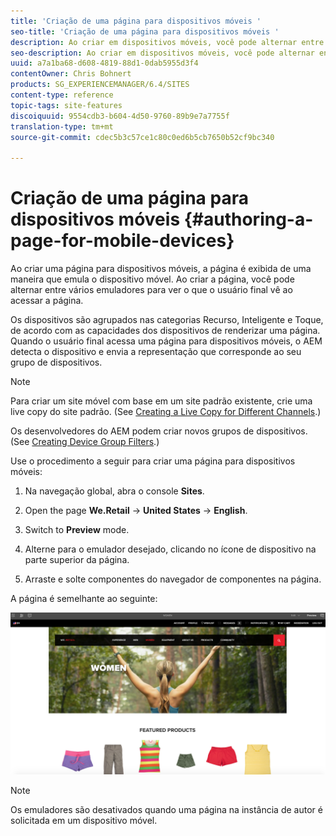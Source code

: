 ```yaml
---
title: 'Criação de uma página para dispositivos móveis '
seo-title: 'Criação de uma página para dispositivos móveis '
description: Ao criar em dispositivos móveis, você pode alternar entre vários emuladores para ver o que o usuário final vê
seo-description: Ao criar em dispositivos móveis, você pode alternar entre vários emuladores para ver o que o usuário final vê
uuid: a7a1ba68-d608-4819-88d1-0dab5955d3f4
contentOwner: Chris Bohnert
products: SG_EXPERIENCEMANAGER/6.4/SITES
content-type: reference
topic-tags: site-features
discoiquuid: 9554cdb3-b604-4d50-9760-89b9e7a7755f
translation-type: tm+mt
source-git-commit: cdec5b3c57ce1c80c0ed6b5cb7650b52cf9bc340

---
```



# Criação de uma página para dispositivos móveis {#authoring-a-page-for-mobile-devices}

Ao criar uma página para dispositivos móveis, a página é exibida de uma maneira que emula o dispositivo móvel. Ao criar a página, você pode alternar entre vários emuladores para ver o que o usuário final vê ao acessar a página.

Os dispositivos são agrupados nas categorias Recurso, Inteligente e Toque, de acordo com as capacidades dos dispositivos de renderizar uma página. Quando o usuário final acessa uma página para dispositivos móveis, o AEM detecta o dispositivo e envia a representação que corresponde ao seu grupo de dispositivos.

>[!NOTE]
>
>Para criar um site móvel com base em um site padrão existente, crie uma live copy do site padrão. (See [Creating a Live Copy for Different Channels](/help/sites-administering/msm-livecopy.md).)
>
>Os desenvolvedores do AEM podem criar novos grupos de dispositivos. (See [Creating Device Group Filters](/help/sites-developing/groupfilters.md).)

Use o procedimento a seguir para criar uma página para dispositivos móveis:

1. Na navegação global, abra o console **Sites**.
1. Open the page **We.Retail** -> **United States** -> **English**.

1. Switch to **Preview** mode.
1. Alterne para o emulador desejado, clicando no ícone de dispositivo na parte superior da página.
1. Arraste e solte componentes do navegador de componentes na página.

A página é semelhante ao seguinte:

![mobileipademu](assets/mobileipademu.png)

>[!NOTE]
>
>Os emuladores são desativados quando uma página na instância de autor é solicitada em um dispositivo móvel.

